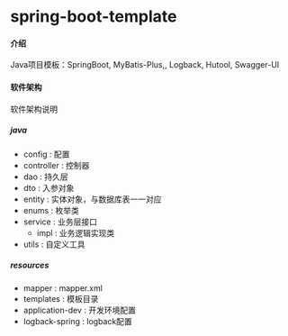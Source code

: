 # spring-boot-template

#### 介绍

Java项目模板：SpringBoot, MyBatis-Plus,, Logback, Hutool, Swagger-UI

#### 软件架构

软件架构说明

##### java

* config : 配置
* controller : 控制器
* dao : 持久层
* dto : 入参对象
* entity : 实体对象，与数据库表一一对应
* enums : 枚举类
* service : 业务层接口
    * impl : 业务逻辑实现类
* utils : 自定义工具

##### resources

* mapper : mapper.xml
* templates : 模板目录
* application-dev : 开发环境配置
* logback-spring : logback配置
